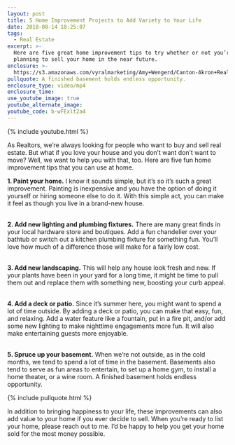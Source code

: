 ```yaml
---
layout: post
title: 5 Home Improvement Projects to Add Variety to Your Life
date: 2018-08-14 18:25:07
tags:
  - Real Estate
excerpt: >-
  Here are five great home improvement tips to try whether or not you’re
  planning to sell your home in the near future.
enclosure: >-
  https://s3.amazonaws.com/vyralmarketing/Amy+Wengerd/Canton-Akron+Real+Estate+Agent-+5+Tips+for+Improving+Your+Home.mp4
pullquote: A finished basement holds endless opportunity.
enclosure_type: video/mp4
enclosure_time:
use_youtube_image: true
youtube_alternate_image:
youtube_code: b-wFExlt2a4
---
```


{% include youtube.html %}

As Realtors, we’re always looking for people who want to buy and sell real estate. But what if you love your house and you don’t want don’t want to move? Well, we want to help you with that, too. Here are five fun home improvement tips that you can use at home.

**1. Paint your home.** I know it sounds simple, but it’s so it’s such a great improvement. Painting is inexpensive and you have the option of doing it yourself or hiring someone else to do it. With this simple act, you can make it feel as though you live in a brand-new house.<br> 

**2. Add new lighting and plumbing fixtures.** There are many great finds in your local hardware store and boutiques. Add a fun chandelier over your bathtub or switch out a kitchen plumbing fixture for something fun. You’ll love how much of a difference those will make for a fairly low cost.<br> 

**3. Add new landscaping.** This will help any house look fresh and new. If your plants have been in your yard for a long time, it might be time to pull them out and replace them with something new, boosting your curb appeal.<br> 

**4. Add a deck or patio.** Since it’s summer here, you might want to spend a lot of time outside. By adding a deck or patio, you can make that easy, fun, and relaxing. Add a water feature like a fountain, put in a fire pit, and/or add some new lighting to make nighttime engagements more fun. It will also make entertaining guests more enjoyable.<br> 

**5. Spruce up your basement.** When we’re not outside, as in the cold months, we tend to spend a lot of time in the basement. Basements also tend to serve as fun areas to entertain, to set up a home gym, to install a home theater, or a wine room. A finished basement holds endless opportunity.

{% include pullquote.html %}

In addition to bringing happiness to your life, these improvements can also add value to your home if you ever decide to sell. When you’re ready to list your home, please reach out to me. I’d be happy to help you get your home sold for the most money possible.